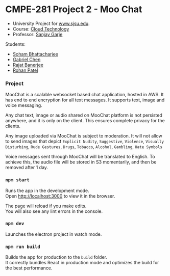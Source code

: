 # CMPE-281 Project 2 - Moo Chat

- University Project for www.sjsu.edu. 
- Course: [Cloud Technology](http://info.sjsu.edu/web-dbgen/catalog/courses/CMPE281.html)
- Professor: [Sanjay Garje](https://www.linkedin.com/in/sanjaygarje/)


Students:
- [Soham Bhattacharjee](mailto:soham.bhattacharjee@sjsu.edu)
- [Gabriel Chen](mailto:gabriel.chen@sjsu.edu)
- [Rajat Banerjee](mailto:rajat.banerjee@sjsu.edu)
- [Rohan Patel](mailto:rohan.patel@sjsu.edu)


### Project
MooChat is a scalable websocket based chat application, hosted in AWS. 
It has end to end encryption for all text messages. It supports text, image and voice messaging.

Any chat text, image or audio shared on MooChat platform is not persisted anywhere, and it is only on the client. This ensures complete privacy for the clients.

Any image uploaded via MooChat is subject to moderation. It will not allow to send images that depict `Explicit Nudity`,
    `Suggestive`,
    `Violence`,
    `Visually Disturbing`,
    `Rude Gestures`,
    `Drugs`,
    `Tobacco`,
    `Alcohol`,
    `Gambling`,
    `Hate Symbols`
    
Voice messages sent through MooChat will be translated to English. To achieve this, the audio file will be stored in S3 momentarily, and then be removed after 1 day.

### `npm start`

Runs the app in the development mode.\
Open [http://localhost:3000](http://localhost:3000) to view it in the browser.

The page will reload if you make edits.\
You will also see any lint errors in the console.

### `npm dev`

Launches the electron project in watch mode.

### `npm run build`

Builds the app for production to the `build` folder.\
It correctly bundles React in production mode and optimizes the build for the best performance.
